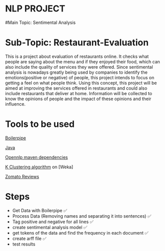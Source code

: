 # NLP PROJECT
#Main Topic: Sentimental Analysis

# Sub-Topic: Restaurant-Evaluation
This is a project about evaluation of restaurants online. It checks what people are saying about the menu and if they enjoyed their food, which can also include the quality of services they were offered.
Since sentimental analysis is nowadays greatly being used by companies to identify the emotions(positive or negative) of people, this project intends to focus on getting a feel on what people think. Using this concept, this project will be aimed at improving the services offered in restaurants and could also include restaurants that deliver at home. Information will be collected to know the opinions of people and the impact of these opinions and their influence.

# Tools to be used

[Boilerpipe](http://boilerpipe-web.appspot.com/)

[Java](https://www.java.com/en/)

[Opennlp maven dependencies](https://opennlp.apache.org/maven-dependency.html)

[K Clustering algorithm](http://sujitpal.blogspot.com.tr/2008/10/ir-math-in-java-experiments-in.html#kmeans) on [Weka]

[Zomato Reviews](https://www.zomato.com/london/restaurants?category=2)



# Steps

* Get Data with Boilerpipe :white_check_mark:
* Process Data (Removing names and separating it into sentences) :white_check_mark:
* Tag positive and negative for all lines :white_check_mark:
* create sentimental analysis model :white_check_mark:
* get tokens of the data and find the frequency in each document :white_check_mark:
* create arff file :white_check_mark:
* test results






